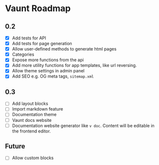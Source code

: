 # Vaunt Roadmap

## 0.2
- [X] Add tests for API
- [X] Add tests for page generation
- [X] Allow user-defined methods to generate html pages
- [X] Categories
- [X] Expose more functions from the api
- [X] Add more utility functions for app templates, like url reversing.
- [X] Allow theme settings in admin panel
- [X] Add SEO e.g. OG meta tags, `sitemap.xml`

## 0.3
- [ ] Add layout blocks
- [ ] Import markdown feature
- [ ] Documentation theme
- [ ] Vaunt docs website
- [ ] Documentation website generator like `v doc`. Content will be editable in the frontend editor. 

## Future 
- [ ] Allow custom blocks